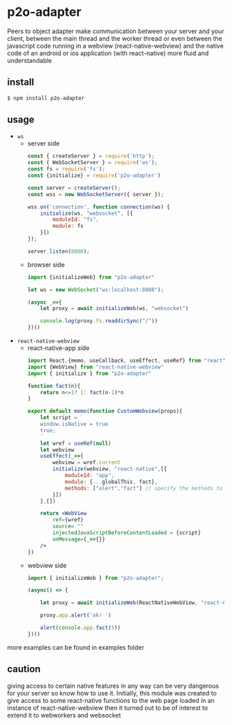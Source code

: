 # p2o-adapter
Peers to object adapter make communication between your server and your client, between the main thread and the worker thread or even between the javascript code running in a webview (react-native-webview) and the native code of an android or ios application (with react-native) more fluid and understandable

## install
```sh
$ npm install p2o-adapter
```

## usage
* `ws`
    * server side
        ```js
        const { createServer } = require('http');
        const { WebSocketServer } = require('ws');
        const fs = require('fs');
        const {initialize} = require('p2o-adapter')

        const server = createServer();
        const wss = new WebSocketServer({ server });

        wss.on('connection', function connection(ws) {
            initialize(ws, "websocket", [{
                moduleId: "fs",
                module: fs
            }])
        });

        server.listen(8080);
        ```
    * browser side
        ```js
        import {initializeWeb} from "p2o-adapter"

        let ws = new WebSocket("ws:localhost:8080");

        (async _=>{
            let proxy = await initializeWeb(ws, "websocket")

            console.log(proxy.fs.readdirSync("/"))
        })()
        ```
* `react-native-webview`
    * react-native-app side
        ```jsx
        import React,{memo, useCallback, useEffect, useRef} from "react"
        import {WebView} from "react-native-webview"
        import { initialize } from "p2o-adapter"
        
        function fact(n){
            return n<=1? 1: fact(n-1)*n
        }

        export default memo(function CustomWebview(props){
            let script = `
            window.isNative = true
            true;
            `    
            let wref = useRef(null)
            let webview
            useEffect(_=>{
                webview = wref.current
                initialize(webview, "react-native",[{
                    moduleId: "app",
                    module: {...globalThis, fact},
                    methods: ["alert","fact"] // specify the methods to be shared
                }])
            },[])

            return <WebView
                ref={wref}
                source= ""
                injectedJavaScriptBeforeContentLoaded = {script}
                onMessage={_=>{}}
            />
        })
        ```
    * webview side
        ```js
        import { initializeWeb } from "p2o-adapter";

        (async() => {

            let proxy = await initializeWeb(ReactNativeWebView, "react-native")

            proxy.app.alert('ok! ')

            alert(console.app.fact(5))
        })()
        ```

 more examples can be found in examples folder

 ## caution
 giving access to certain native features in any way can be very dangerous for your server so know how to use it.
 Initially, this module was created to give access to some react-native functions to the web page loaded in an instance of react-native-webview then it turned out to be of interest to extend it to webworkers and websocket
